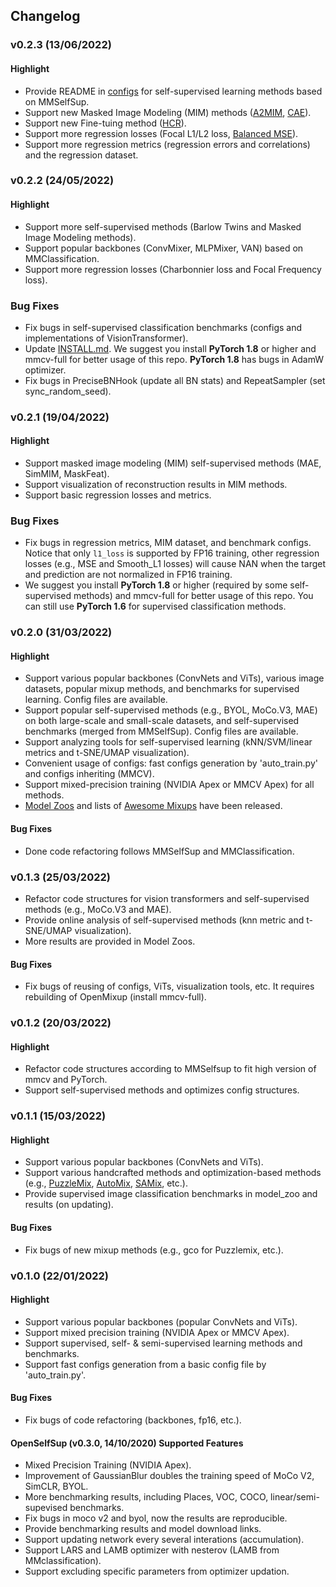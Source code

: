 ## Changelog

### v0.2.3 (13/06/2022)

#### Highlight
* Provide README in [configs](https://github.com/Westlake-AI/openmixup/tree/main/configs/benchmarks/classification/) for self-supervised learning methods based on MMSelfSup.
* Support new Masked Image Modeling (MIM) methods ([A2MIM](https://arxiv.org/abs/2205.13943), [CAE](https://arxiv.org/abs/2202.03026)).
* Support new Fine-tuing method ([HCR](https://arxiv.org/abs/2206.00845)).
* Support more regression losses (Focal L1/L2 loss, [Balanced MSE](https://arxiv.org/abs/2203.16427)).
* Support more regression metrics (regression errors and correlations) and the regression dataset.

### v0.2.2 (24/05/2022)

#### Highlight
* Support more self-supervised methods (Barlow Twins and Masked Image Modeling methods).
* Support popular backbones (ConvMixer, MLPMixer, VAN) based on MMClassification.
* Support more regression losses (Charbonnier loss and Focal Frequency loss).

### Bug Fixes
* Fix bugs in self-supervised classification benchmarks (configs and implementations of VisionTransformer).
* Update [INSTALL.md](INSTALL.md). We suggest you install **PyTorch 1.8** or higher and mmcv-full for better usage of this repo. **PyTorch 1.8** has bugs in AdamW optimizer.
* Fix bugs in PreciseBNHook (update all BN stats) and RepeatSampler (set sync_random_seed).

### v0.2.1 (19/04/2022)

#### Highlight
* Support masked image modeling (MIM) self-supervised methods (MAE, SimMIM, MaskFeat).
* Support visualization of reconstruction results in MIM methods.
* Support basic regression losses and metrics.

### Bug Fixes
* Fix bugs in regression metrics, MIM dataset, and benchmark configs. Notice that only `l1_loss` is supported by FP16 training, other regression losses (e.g., MSE and Smooth_L1 losses) will cause NAN when the target and prediction are not normalized in FP16 training.
* We suggest you install **PyTorch 1.8** or higher (required by some self-supervised methods) and mmcv-full for better usage of this repo. You can still use **PyTorch 1.6** for supervised classification methods.

### v0.2.0 (31/03/2022)

#### Highlight
* Support various popular backbones (ConvNets and ViTs), various image datasets, popular mixup methods, and benchmarks for supervised learning. Config files are available.
* Support popular self-supervised methods (e.g., BYOL, MoCo.V3, MAE) on both large-scale and small-scale datasets, and self-supervised benchmarks (merged from MMSelfSup). Config files are available.
* Support analyzing tools for self-supervised learning (kNN/SVM/linear metrics and t-SNE/UMAP visualization).
* Convenient usage of configs: fast configs generation by 'auto_train.py' and configs inheriting (MMCV).
* Support mixed-precision training (NVIDIA Apex or MMCV Apex) for all methods.
* [Model Zoos](docs/model_zoos) and lists of [Awesome Mixups](docs/awesome_mixups) have been released.

#### Bug Fixes
* Done code refactoring follows MMSelfSup and MMClassification.

### v0.1.3 (25/03/2022)

* Refactor code structures for vision transformers and self-supervised methods (e.g., MoCo.V3 and MAE).
* Provide online analysis of self-supervised methods (knn metric and t-SNE/UMAP visualization). 
* More results are provided in Model Zoos.

#### Bug Fixes
* Fix bugs of reusing of configs, ViTs, visualization tools, etc. It requires rebuilding of OpenMixup (install mmcv-full).

### v0.1.2 (20/03/2022)

#### Highlight
* Refactor code structures according to MMSelfsup to fit high version of mmcv and PyTorch.
* Support self-supervised methods and optimizes config structures.

### v0.1.1 (15/03/2022)

#### Highlight
* Support various popular backbones (ConvNets and ViTs).
* Support various handcrafted methods and optimization-based methods (e.g., [PuzzleMix](https://arxiv.org/abs/2009.06962), [AutoMix](https://arxiv.org/pdf/2103.13027), [SAMix](https://arxiv.org/pdf/2111.15454), etc.).
* Provide supervised image classification benchmarks in model_zoo and results (on updating). 

#### Bug Fixes
* Fix bugs of new mixup methods (e.g., gco for Puzzlemix, etc.).

### v0.1.0 (22/01/2022)

#### Highlight
* Support various popular backbones (popular ConvNets and ViTs).
* Support mixed precision training (NVIDIA Apex or MMCV Apex).
* Support supervised, self- & semi-supervised learning methods and benchmarks.
* Support fast configs generation from a basic config file by 'auto_train.py'. 

#### Bug Fixes
* Fix bugs of code refactoring (backbones, fp16, etc.).

#### OpenSelfSup (v0.3.0, 14/10/2020) Supported Features

* Mixed Precision Training (NVIDIA Apex).
* Improvement of GaussianBlur doubles the training speed of MoCo V2, SimCLR, BYOL.
* More benchmarking results, including Places, VOC, COCO, linear/semi-supevised benchmarks.
* Fix bugs in moco v2 and byol, now the results are reproducible.
* Provide benchmarking results and model download links.
* Support updating network every several interations (accumulation).
* Support LARS and LAMB optimizer with nesterov (LAMB from MMclassification).
* Support excluding specific parameters from optimizer updation.
